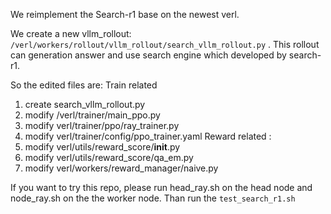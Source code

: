 We reimplement the Search-r1 base on the newest verl.

We create a new vllm_rollout: `/verl/workers/rollout/vllm_rollout/search_vllm_rollout.py` . This rollout can generation answer and use search engine which developed by search-r1.

So the edited files are:
Train related
1. create search_vllm_rollout.py
2. modify /verl/trainer/main_ppo.py
3. modify verl/trainer/ppo/ray_trainer.py
4. modify verl/trainer/config/ppo_trainer.yaml
Reward related :
1. modify verl/utils/reward_score/__init__.py
2. modify verl/utils/reward_score/qa_em.py
3. modify verl/workers/reward_manager/naive.py

If you want to try this repo, please run head_ray.sh on the head node and node_ray.sh on the the worker node. Than run the `test_search_r1.sh`




